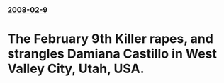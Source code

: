 ### [2008-02-9](/news/2008/02/9/index.md)

#  The February 9th Killer rapes, and strangles Damiana Castillo in West Valley City, Utah, USA.




